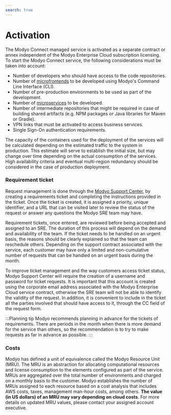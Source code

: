```yaml
---
search: true
---
```


# Activation

The Modyo Connect managed service is activated as a separate contract or annex independent of the Modyo Enterprise Cloud subscription licensing. To start the Modyo Connect service, the following considerations must be taken into account:

- Number of developers who should have access to the code repositories.
- Number of [microfrontends](resources/microfrontends.md) to be developed using Modyo's Command Line Interface (CLI).
- Number of pre-production environments to be used as part of the development.
- Number of [microservices](resources/microservices.md) to be developed. 
- Number of intermediate repositories that might be required in case of building shared artifacts (e.g. NPM packages or Java libraries for Maven or Gradle).
- VPN links that must be activated to access business services.
- Single Sign-On authentication requirements.

The capacity of the containers used for the deployment of the services will be calculated depending on the estimated traffic to the system in production. This estimate will serve to establish the initial size, but may change over time depending on the actual consumption of the services. High availability criteria and eventual multi-region redundancy should be considered in the case of production deployment.

### Requirement ticket

Request management is done through the [Modyo Support Center](https://support.modyo.com), by creating a requirements ticket and completing the instructions provided in the ticket. Once the ticket is created, it is assigned a priority, unique identifier, and a URL that can be visited later to review the status of the request or answer any questions the Modyo SRE team may have.

Requirement tickets, once entered, are reviewed before being accepted and assigned to an SRE. The duration of this process will depend on the demand and availability of the team. If the ticket needs to be handled on an urgent basis, the reasons should be clearly explained so that the team can reschedule others. Depending on the support contract associated with the service, each customer may have only a limited and non-cumulative number of requests that can be handled on an urgent basis during the month.

To improve ticket management and the way customers access ticket status, Modyo Support Center will require the creation of a username and password for ticket requests. It is important that this account is created using the corporate email address associated with the Modyo Enterprise Cloud service contract, otherwise the SRE team will not be able to identify the validity of the request. In addition, it is convenient to include in the ticket all the parties involved that should have access to it, through the CC field of the request form.

:::Planning tip 
Modyo recommends planning in advance for the tickets of requirements. There are periods in the month when there is more demand for the service than others, so the recommendation is to try to make requests as far in advance as possible.
:::

### Costs

Modyo has defined a unit of equivalence called the Modyo Resource Unit (MRU). The MRU is an abstraction for allocating computational resources and license consumption to the elements configured as part of the service. MRUs are aggregated over the total number of environments and charged on a monthly basis to the customer. Modyo establishes the number of MRUs assigned to each resource based on a cost analysis that includes AWS costs, taxes, management man-hour costs, among others. **The value (in US dollars) of an MRU may vary depending on cloud costs**. For more details on updated MRU values, please contact your assigned account executive.

